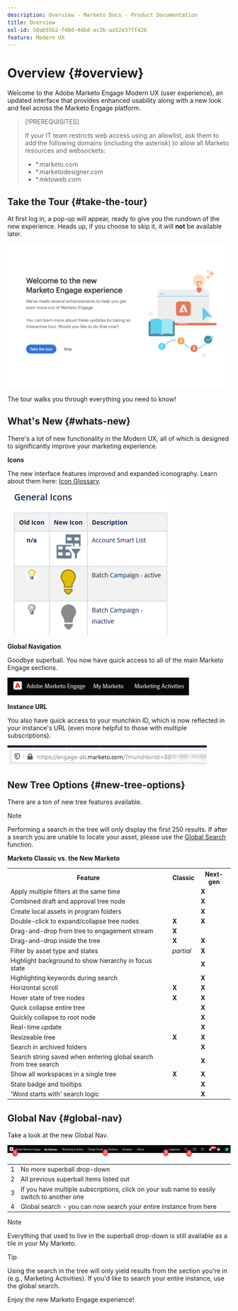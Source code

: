 ```yaml
---
description: Overview - Marketo Docs - Product Documentation
title: Overview
exl-id: 50ab55b2-f40d-4dbd-ac3b-aa52e37ff426
feature: Modern UX
---
```

# Overview {#overview}

Welcome to the Adobe Marketo Engage Modern UX (user experience), an updated interface that provides enhanced usability along with a new look and feel across the Marketo Engage platform.

>[!PREREQUISITES]
>
>If your IT team restricts web access using an allowlist, ask them to add the following domains (including the asterisk) to allow all Marketo resources and websockets:
>
>* *.marketo.com
>* *.marketodesigner.com
>* *.mktoweb.com

## Take the Tour {#take-the-tour}

At first log in, a pop-up will appear, ready to give you the rundown of the new experience. Heads up, if you choose to skip it, it will **not** be available later.

![](assets/overview-1.png)

The tour walks you through everything you need to know!

## What's New {#whats-new}

There's a lot of new functionality in the Modern UX, all of which is designed to significantly improve your marketing experience.

**Icons**

The new interface features improved and expanded iconography. Learn about them here: [Icon Glossary](/help/marketo/product-docs/marketo-engage-modern-ux/icon-glossary.md).

![](assets/overview-2.png)

**Global Navigation**

Goodbye superball. You now have quick access to all of the main Marketo Engage sections.

![](assets/overview-5.png)

**Instance URL**

You also have quick access to your munchkin ID, which is now reflected in your instance's URL (even more helpful to those with multiple subscriptions).

![](assets/overview-6.png)

## New Tree Options {#new-tree-options}

There are a ton of new tree features available.

>[!NOTE]
>
>Performing a search in the tree will only display the first 250 results. If after a search you are unable to locate your asset, please use the [Global Search](/help/marketo/product-docs/marketo-engage-modern-ux/using-the-global-search.md) function.

**Marketo Classic vs. the New Marketo**

<table> 
 <tbody>
  <tr>
   <th>Feature</th> 
   <th>Classic</th> 
   <th>Next-gen</th> 
  </tr>
  <tr>
   <td>Apply multiple filters at the same time</td> 
   <td></td> 
   <td><strong>X</strong></td>  
  </tr>
  <tr>
   <td>Combined draft and approval tree node</td> 
   <td></td> 
   <td><strong>X</strong></td> 
  </tr>
  <tr>
   <td>Create local assets in program folders</td> 
   <td></td> 
   <td><strong>X</strong></td> 
  </tr>
  <tr>
   <td>Double-click to expand/collapse tree nodes</td> 
   <td><strong>X</strong></td> 
   <td><strong>X</strong></td>  
  </tr>
  <tr>
   <td>Drag-and-drop from tree to engagement stream</td> 
   <td><strong>X</strong></td> 
   <td></td> 
  </tr>
  <tr>
   <td>Drag-and-drop inside the tree</td> 
   <td><strong>X</strong></td> 
   <td><strong>X</strong></td> 
  </tr>
  <tr>
   <td>Filter by asset type and states</td> 
   <td><i>partial</i></td> 
   <td><strong>X</strong></td>  
  </tr>
  <tr>
   <td>Highlight background to show hierarchy in focus state</td> 
   <td></td> 
   <td><strong>X</strong></td> 
  </tr>
  <tr>
   <td>Highlighting keywords during search</td> 
   <td></td> 
   <td><strong>X</strong></td> 
  </tr>
  <tr>
   <td>Horizontal scroll</td> 
   <td><strong>X</strong></td> 
   <td><strong>X</strong></td>  
  </tr>
  <tr>
   <td>Hover state of tree nodes</td> 
   <td><strong>X</strong></td> 
   <td><strong>X</strong></td> 
  </tr>
  <tr>
   <td>Quick collapse entire tree</td> 
   <td></td> 
   <td><strong>X</strong></td> 
  </tr>
  <tr>
   <td>Quickly collapse to root node</td> 
   <td></td> 
   <td><strong>X</strong></td>  
  </tr>
  <tr>
   <td>Real-time update</td> 
   <td></td> 
   <td><strong>X</strong></td> 
  </tr>
  <tr>
   <td>Resizeable tree</td> 
   <td><strong>X</strong></td> 
   <td><strong>X</strong></td> 
  </tr>
  <tr>
   <td>Search in archived folders</td> 
   <td></td> 
   <td><strong>X</strong></td>  
  </tr>
  <tr>
   <td>Search string saved when entering global search from tree search</td> 
   <td></td> 
   <td><strong>X</strong></td> 
  </tr>
  <tr>
   <td>Show all workspaces in a single tree</td> 
   <td><strong>X</strong></td> 
   <td><strong>X</strong></td> 
  </tr>
  <tr>
   <td>State badge and tooltips</td> 
   <td></td> 
   <td><strong>X</strong></td>  
  </tr>
  <tr>
   <td>'Word starts with' search logic</td> 
   <td></td> 
   <td><strong>X</strong></td> 
  </tr>
 </tbody>
</table>

## Global Nav {#global-nav}

Take a look at the new Global Nav.

![](assets/overview-7.png)

<table> 
 <tbody>
  <tr>
   <td>1</td> 
   <td>No more superball drop-down</td> 
  </tr>
  <tr>
   <td>2</td> 
   <td>All previous superball items listed out</td> 
  </tr>
  <tr>
  <tr>
   <td>3</td> 
   <td>If you have multiple subscriptions, click on your sub name to easily switch to another one</td> 
  </tr>
  <tr>
   <td>4</td> 
   <td>Global search - you can now search your entire instance from here</td> 
  </tr>
 </tbody>
</table>

>[!NOTE]
>
>Everything that used to live in the superball drop-down is still available as a tile in your My Marketo.

>[!TIP]
>
>Using the search in the tree will only yield results from the section you're in (e.g., Marketing Activities). If you'd like to search your entire instance, use the global search.

Enjoy the new Marketo Engage experience!
